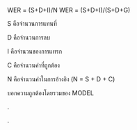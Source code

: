 WER = (S+D+I)/N
WER = (S+D+I)/(S+D+G)

S คือจำนวนการแทนที่

D คือจำนวนการลบ

I คือจำนวนของการแทรก

C คือจำนวนคำที่ถูกต้อง

N คือจำนวนคำในการอ้างอิง (N = S + D + C)

บอกความถูกต้องโดยรวมของ MODEL

.

.

